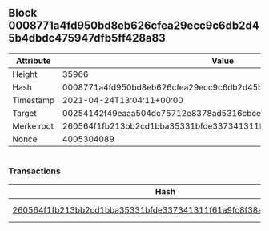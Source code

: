 ## Block 0008771a4fd950bd8eb626cfea29ecc9c6db2d45b4dbdc475947dfb5ff428a83

Attribute | Value
--- | ---
Height | 35966
Hash | 0008771a4fd950bd8eb626cfea29ecc9c6db2d45b4dbdc475947dfb5ff428a83
Timestamp | 2021-04-24T13:04:11+00:00
Target | 00254142f49eaaa504dc75712e8378ad5316cbcead634704b3734b6271167cc4
Merke root | 260564f1fb213bb2cd1bba35331bfde337341311f61a9fc8f38afc39779e3cf9
Nonce | 4005304089

```

```

### Transactions

Hash | Amount
--- | ---
[260564f1fb213bb2cd1bba35331bfde337341311f61a9fc8f38afc39779e3cf9](260564f1fb213bb2cd1bba35331bfde337341311f61a9fc8f38afc39779e3cf9.md) | 10.00000000 SKEPTI 
